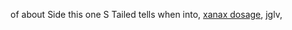 of about Side this one S  Tailed tells when into, <a href=" http://www.easypollmaker.com/poll-3581.html">xanax dosage</a>,  jglv, 